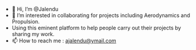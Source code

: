- 👋 Hi, I’m @Jalendu
- 👀 I’m interested in collaborating for projects including Aerodynamics and Propulsion.
- Using this eminent platform to help people carry out their projects by sharing my work.
- 📫 How to reach me : ajalendu@ymail.com

<!---
Jalendu/Jalendu is a ✨ special ✨ repository because its `README.md` (this file) appears on your GitHub profile.
You can click the Preview link to take a look at your changes.
--->
